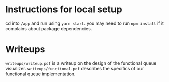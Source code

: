 # Instructions for local setup

cd into `/app` and run using `yarn start`. you may need to run `npm install` if it complains about package dependencies.

# Writeups

`writeups/writeup.pdf` is a writeup on the design of the functional queue visualizer.
`writeups/functional.pdf` describes the specifics of our functional queue implementation.